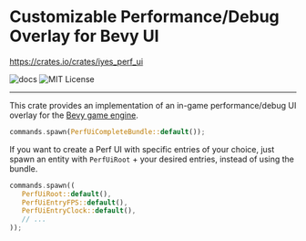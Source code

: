 # Customizable Performance/Debug Overlay for Bevy UI

https://crates.io/crates/iyes_perf_ui

![docs](https://docs.rs/iyes_perf_ui/)
![MIT License](./LICENSE)

---

This crate provides an implementation of an in-game performance/debug UI overlay
for the [Bevy game engine](https://bevyengine.org).

```rust
commands.spawn(PerfUiCompleteBundle::default());
```

If you want to create a Perf UI with specific entries of your choice,
just spawn an entity with `PerfUiRoot` + your desired entries, instead
of using the bundle.

```rust
commands.spawn((
   PerfUiRoot::default(),
   PerfUiEntryFPS::default(),
   PerfUiEntryClock::default(),
   // ...
));
```

